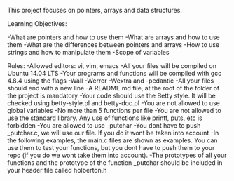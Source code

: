 This project focuses on pointers, arrays and data structures.

Learning Objectives:

-What are pointers and how to use them
-What are arrays and how to use them
-What are the differences between pointers and arrays
-How to use strings and how to manipulate them
-Scope of variables

Rules:
-Allowed editors: vi, vim, emacs
-All your files will be compiled on Ubuntu 14.04 LTS
-Your programs and functions will be compiled with gcc 4.8.4 using the flags
 -Wall -Werror -Wextra and -pedantic
-All your files should end with a new line
-A README.md file, at the root of the folder of the project is mandatory
-Your code should use the Betty style. It will be checked using betty-style.pl
 and betty-doc.pl
-You are not allowed to use global variables
-No more than 5 functions per file
-You are not allowed to use the standard library. Any use of functions like
 printf, puts, etc is forbidden
-You are allowed to use _putchar
-You dont have to push _putchar.c, we will use our file. If you do it wont be
 taken into account
-In the following examples, the main.c files are shown as examples. You can use
 them to test your functions, but you dont have to push them to your repo (if
 you do we wont take them into account).
 -The prototypes of all your functions and the prototype of the function _putchar
  should be included in your header file called holberton.h